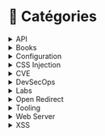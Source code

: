 # 📂 Catégories

<details>

<summary>API</summary>

[hacking-apis-breaking-web-application-programming-interfaces.md](../livres/2022/hacking-apis-breaking-web-application-programming-interfaces.md "mention")

</details>

<details>

<summary>Books</summary>

[practical-web-penetration-testing.md](../livres/2018/practical-web-penetration-testing.md "mention")

[hacking-apis-breaking-web-application-programming-interfaces.md](../livres/2022/hacking-apis-breaking-web-application-programming-interfaces.md "mention")

[web-hacking-101-how-to-make-money-hacking-ethically.md](../livres/web-hacking-101-how-to-make-money-hacking-ethically.md "mention")

</details>

<details>

<summary>Configuration</summary>

[fonctionnement-de-lentete-x-content-type-options-contournement-de-csp.md](../mes-articles/2023/mars/fonctionnement-de-lentete-x-content-type-options-contournement-de-csp.md "mention")

[fonctionnement-de-lentete-http-strict-transport-security-header-hsts.md](../mes-articles/2023/fevrier/fonctionnement-de-lentete-http-strict-transport-security-header-hsts.md "mention")

</details>

<details>

<summary>CSS Injection</summary>

[les-injections-css-scroll-to-text-fragment.md](../mes-articles/2022/decembre/les-injections-css-scroll-to-text-fragment.md "mention")

[les-injections-css-regle-import.md](../mes-articles/2022/decembre/les-injections-css-regle-import.md "mention")

[les-injections-css-regle-font-face-et-descripteur-unicode.md](../mes-articles/2022/novembre/les-injections-css-regle-font-face-et-descripteur-unicode.md "mention")

[les-injections-css-attribute-selector.md](../mes-articles/2022/novembre/les-injections-css-attribute-selector.md "mention")

</details>

<details>

<summary>CVE</summary>

[cve-2022-33910.md](../cve/2022/cve-2022-33910.md "mention")

[cve-2022-32444.md](../cve/2022/cve-2022-32444.md "mention")

[cve-2022-32442.md](../cve/2022/cve-2022-32442.md "mention")

</details>

<details>

<summary>DevSecOps</summary>

[sast-php-codesniffer-oriente-securite-dans-visual-studio-sous-debian.md](../mes-articles/2022/juillet/sast-php-codesniffer-oriente-securite-dans-visual-studio-sous-debian.md "mention")

[sast-php-codesniffer-oriente-securite-dans-visual-studio-sous-windows.md](../mes-articles/2022/juillet/sast-php-codesniffer-oriente-securite-dans-visual-studio-sous-windows.md "mention")

</details>

<details>

<summary>Labs</summary>

[myexpense.md](../mes-projets/myexpense.md "mention")

[xss-vulnerability-challenges](../walkthroughs/damn-vulnerable-web-application/xss-vulnerability-challenges/ "mention")

</details>

<details>

<summary>Open Redirect</summary>

[cve-2022-32444.md](../cve/2022/cve-2022-32444.md "mention")

</details>

<details>

<summary>Tooling</summary>

[sast-php-codesniffer-oriente-securite-dans-visual-studio-sous-debian.md](../mes-articles/2022/juillet/sast-php-codesniffer-oriente-securite-dans-visual-studio-sous-debian.md "mention")

[sast-php-codesniffer-oriente-securite-dans-visual-studio-sous-windows.md](../mes-articles/2022/juillet/sast-php-codesniffer-oriente-securite-dans-visual-studio-sous-windows.md "mention")

[xss-exploitation-tool-v0.4.0.md](../mes-articles/2022/octobre/xss-exploitation-tool-v0.4.0.md "mention")

</details>

<details>

<summary>Web Server</summary>

[fonctionnement-de-lentete-x-content-type-options-contournement-de-csp.md](../mes-articles/2023/mars/fonctionnement-de-lentete-x-content-type-options-contournement-de-csp.md "mention")

[fonctionnement-de-lentete-http-strict-transport-security-header-hsts.md](../mes-articles/2023/fevrier/fonctionnement-de-lentete-http-strict-transport-security-header-hsts.md "mention")

</details>

<details>

<summary>XSS</summary>

[xss-exploitation-tool-v0.4.0.md](../mes-articles/2022/octobre/xss-exploitation-tool-v0.4.0.md "mention")

[cross-site-scripting-xss-et-schema-duri-javascript.md](../mes-articles/2022/septembre/cross-site-scripting-xss-et-schema-duri-javascript.md "mention")

[xss-vulnerability-challenges](../walkthroughs/damn-vulnerable-web-application/xss-vulnerability-challenges/ "mention")

[est-il-possible-de-contourner-la-fonction-php-htmlspecialchars.md](../mes-articles/2022/juillet/est-il-possible-de-contourner-la-fonction-php-htmlspecialchars.md "mention")

[cve-2022-33910.md](../cve/2022/cve-2022-33910.md "mention")

[cve-2022-32442.md](../cve/2022/cve-2022-32442.md "mention")

</details>
